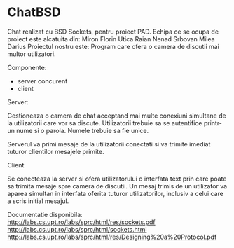 # ChatBSD
Chat realizat cu BSD Sockets, pentru proiect PAD.
Echipa ce se ocupa de proiect este alcatuita din:
  Miron Florin
  Utica Raian
  Nenad Srbovan
  Milea Darius
Proiectul nostru este:
Program care ofera o camera de discutii mai multor utilizatori.

Componente:
  - server concurent
  - client

Server:

Gestioneaza o camera de chat acceptand mai multe conexiuni simultane de la
utilizatorii care vor sa discute. Utilizatorii trebuie sa se autentifice
printr-un nume si o parola. Numele trebuie sa fie unice.

Serverul va primi mesaje de la utilizatorii conectati si va trimite imediat
tuturor clientilor mesajele primite.

Client

Se conecteaza la server si ofera utilizatorului o interfata text prin care
poate sa trimita mesaje spre camera de discutii. Un mesaj trimis de
un utilizator va aparea simultan in interfata oferita tuturor 
utilizatorilor, inclusiv a celui care a scris initial mesajul.

Documentatie disponibila:
http://labs.cs.upt.ro/labs/sprc/html/res/sockets.pdf
http://labs.cs.upt.ro/labs/sprc/html/sockets.html
http://labs.cs.upt.ro/labs/sprc/html/res/Designing%20a%20Protocol.pdf
